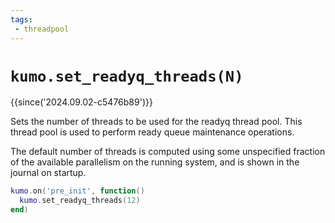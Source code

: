 ```yaml
---
tags:
 - threadpool
---
```


# `kumo.set_readyq_threads(N)`

{{since('2024.09.02-c5476b89')}}

Sets the number of threads to be used for the readyq thread pool.
This thread pool is used to perform ready queue maintenance operations.

The default number of threads is computed using some unspecified fraction of
the available parallelism on the running system, and is shown in the journal on
startup.

```lua
kumo.on('pre_init', function()
  kumo.set_readyq_threads(12)
end)
```

